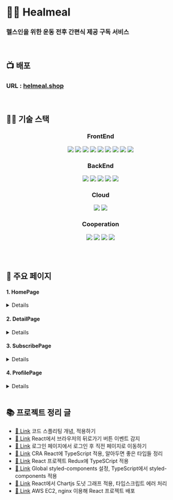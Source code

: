 # 💪🏼 Healmeal

### 헬스인을 위한 운동 전후 간편식 제공 구독 서비스

<br/>

## 📺 배포

### URL : [helmeal.shop](http://helmeal.shop/)

<br/>

## 👨‍💻 기술 스택

<h3 align="center">  
  FrontEnd
</h3>
<p align="center">  
  <img src="https://img.shields.io/badge/HTML-white?logo=html5"/>
  <img src= "https://img.shields.io/badge/CSS-blue?logo=css3"/>
  <img src= "https://img.shields.io/badge/Styled_Component-DB7093?logo=styled-components&logoColor=white"/>
  <img src= "https://img.shields.io/badge/React-blue?logo=react"/>
  <img src= "https://img.shields.io/badge/Redux-593D88?logo=Redux&logoColor=white"/>
  <img src= "https://img.shields.io/badge/ReduxSaga-999999?logo=Redux-saga&logoColor=white"/>
  <img src= "https://img.shields.io/badge/JavaScript-ES6-yellow?logo=javascript"/>
  <img src= "https://img.shields.io/badge/TypeScript-blue?logo=typescript&logoColor=white"/>
  <img src= "https://img.shields.io/badge/Nginx-green?logo=nginx"/>
</p>

<h3 align="center">  
 BackEnd
</h3>
<p align="center">  
  <img src= "https://img.shields.io/badge/Flask-black?logo=Flask"/>
  <img src= "https://img.shields.io/badge/MariaDB-003545?logo=mariadb&logoColor=white"/>
  <img src= "https://img.shields.io/badge/Docker-2CA5E0?logo=docker&logoColor=white"/>
  <img src= "https://img.shields.io/badge/Redis-FF4500?logo=redis&logoColor=white"/>
  <img src= "https://img.shields.io/badge/Nginx-green?logo=nginx"/>
</p>

<h3 align="center">  
  Cloud 
</h3>
<p align="center">
  <img src="https://img.shields.io/badge/AWS-EC2-red?logo=amazon-aws" />
  <img src= "https://img.shields.io/badge/AWS-S3-red?logo=amazon-aws"/>
</p>

<h3 align="center">  
  Cooperation
</h3>
<p align="center">
  <img src="https://img.shields.io/badge/GitHub-100000?logo=github" />
  <img src= "https://img.shields.io/badge/Git-FF4500?logo=git&logoColor=white"/>
  <img src= "https://img.shields.io/badge/Slack-4A154B?logo=slack"/>
  <img src= "https://img.shields.io/badge/Figma-F24E1E?logo=Figma&logoColor=white""/>

</p>
<br/>
<br/>

## 📜 주요 페이지

#### 1. HomePage

   <details>

|                                                                        홈페이지                                                                         |
| :-----------------------------------------------------------------------------------------------------------------------------------------------------: |
| <video src="https://user-images.githubusercontent.com/59330828/121320935-946e0a80-c948-11eb-8139-438bd5497368.mp4" autoplay alt="home" width="150px" /> |

   </details>

#### 2. DetailPage

   <details>

|                                                                        전체 메뉴                                                                        |                                                                        상세 메뉴                                                                        |
| :-----------------------------------------------------------------------------------------------------------------------------------------------------: | :-----------------------------------------------------------------------------------------------------------------------------------------------------: |
| <video src="https://user-images.githubusercontent.com/59330828/121317219-0c3a3600-c945-11eb-8820-3af59bac46d5.mp4" autoplay alt="home" width="150px" /> | <video src="https://user-images.githubusercontent.com/59330828/121318769-84edc200-c946-11eb-9aa5-7a29c9de0ba8.mp4" autoplay alt="home" width="150px" /> |

   </details>

#### 3. SubscribePage

   <details>

|                                                                        옵션 선택                                                                        |                                                                       ✔ 상세 메뉴                                                                       |
| :-----------------------------------------------------------------------------------------------------------------------------------------------------: | :-----------------------------------------------------------------------------------------------------------------------------------------------------: |
| <video src="https://user-images.githubusercontent.com/59330828/121319194-ef066700-c946-11eb-98d1-5a265787f10f.mp4" autoplay alt="home" width="150px" /> | <video src="https://user-images.githubusercontent.com/59330828/121319490-3c82d400-c947-11eb-9156-f6ab4e241b77.mp4" autoplay alt="home" width="150px" /> |

   </details>

#### 4. ProfilePage

   <details>

|                                                                주문내역 조회 · 로그아웃                                                                 |
| :-----------------------------------------------------------------------------------------------------------------------------------------------------: |
| <video src="https://user-images.githubusercontent.com/59330828/121319687-6a681880-c947-11eb-97b8-7e2f4ea26c39.mp4" autoplay alt="home" width="150px" /> |

   </details>

<br />

## 📚 프로젝트 정리 글

- [🔗 Link](https://github.com/dongwonnn/TIL/blob/main/21.05/05.16.md) 코드 스플리팅 개념, 적용하기
- [🔗 Link](https://github.com/dongwonnn/TIL/blob/main/21.05/05.31.md) React에서 브라우저의 뒤로가기 버튼 이벤트 감지
- [🔗 Link](https://github.com/dongwonnn/TIL/blob/main/21.06/06.01.md) 로그인 페이지에서 로그인 후 직전 페이지로 이동하기
- [🔗 Link](https://github.com/dongwonnn/TIL/blob/main/21.06/06.02.md) CRA React에 TypeScript 적용, 알아두면 좋은 타입들 정리
- [🔗 Link](https://github.com/dongwonnn/TIL/blob/main/21.06/06.04.md) React 프로젝트 Redux에 TypeSCript 적용
- [🔗 Link](https://github.com/dongwonnn/TIL/blob/main/21.06/06.07.md) Global styled-components 설정, TypeScript에서 styled-components 적용
- [🔗 Link](https://github.com/dongwonnn/TIL/blob/main/21.06/06.08.md) React에서 Chartjs 도넛 그래프 적용, 타입스크립트 에러 처리
- [🔗 Link](https://github.com/dongwonnn/TIL/blob/main/21.06/06.10.md) AWS EC2, nginx 이용해 React 프로젝트 배포
